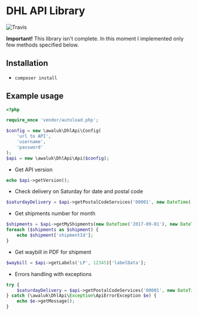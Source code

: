 # DHL API Library

![Travis](https://travis-ci.org/awaluk/dhl-api-library.svg?branch=master)

**Important!** This library isn't complete. In this moment I implemented only few methods specified below.

## Installation
- `composer install`

## Example usage

```php
<?php

require_once 'vendor/autoload.php';

$config = new \awaluk\DhlApi\Config(
    'url to API',
    'username',
    'password'
);
$api = new \awaluk\DhlApi\Api($config);
```

- Get API version
```php
echo $api->getVersion();
```

- Check delivery on Saturday for date and postal code
```php
$saturdayDelivery = $api->getPostalCodeServices('00001', new DateTime('2017-09-02'))['deliverySaturday'];
```

- Get shipments number for month
```php
$shipments = $api->getMyShipments(new DateTime('2017-09-01'), new DateTime('2017-09-30'));
foreach ($shipments as $shipment) {
    echo $shipment['shipmentId'];
}
```

- Get waybill in PDF for shipment
```php
$waybill = $api->getLabels('LP', 12345)['labelData'];
```

- Errors handling with exceptions
```php
try {
    $saturdayDelivery = $api->getPostalCodeServices('00001', new DateTime('2017-09-02'))['deliverySaturday'];
} catch (\awaluk\DhlApi\Exception\ApiErrorException $e) {
    echo $e->getMessage();
}
```